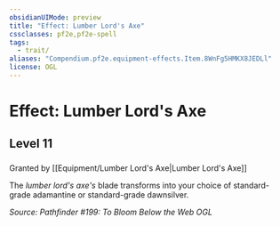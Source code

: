 ```yaml
---
obsidianUIMode: preview
title: "Effect: Lumber Lord's Axe"
cssclasses: pf2e,pf2e-spell
tags:
  - trait/
aliases: "Compendium.pf2e.equipment-effects.Item.8WnFg5HMKX8JEDLl"
license: OGL
---
```

# Effect: Lumber Lord's Axe
## Level 11
### 






Granted by [[Equipment/Lumber Lord's Axe|Lumber Lord's Axe]]

The _lumber lord's axe's_ blade transforms into your choice of standard-grade adamantine or standard-grade dawnsilver.

*Source: Pathfinder #199: To Bloom Below the Web*
*OGL*